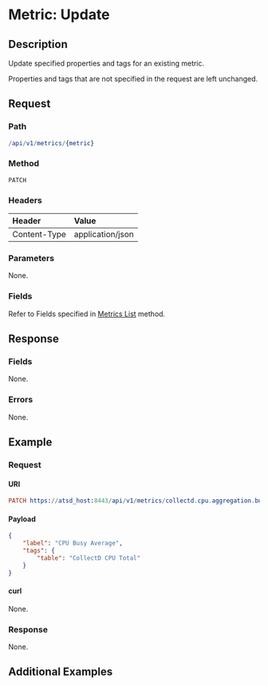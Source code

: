 # Metric: Update

## Description

Update specified properties and tags for an existing metric.

Properties and tags that are not specified in the request are left unchanged.

## Request

### Path

```elm
/api/v1/metrics/{metric}
```

### Method

```
PATCH
```

### Headers

|**Header**|**Value**|
|:---|:---|
| Content-Type | application/json |

### Parameters

None.

### Fields

Refer to Fields specified in [Metrics List](list.md#fields) method.

## Response

### Fields

None.

### Errors

None.

## Example

### Request

#### URI

```elm
PATCH https://atsd_host:8443/api/v1/metrics/collectd.cpu.aggregation.busy.average
```

#### Payload

```json
{
	"label": "CPU Busy Average",
	"tags": {
		"table": "CollectD CPU Total"
	}
}
```

#### curl

None.

### Response

None.

## Additional Examples





